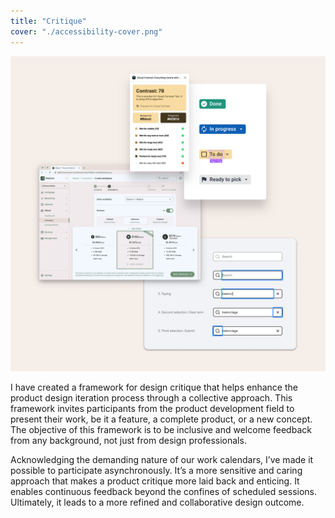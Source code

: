```yaml
---
title: "Critique"
cover: "./accessibility-cover.png"
---
```

![Compilation of web interface screenshots depitcting outputs from tools that evaluate color contrast, simulate color blindness, and keyboard interaction sequence on a web input](./accessibility.png)

I have created a framework for design critique that helps enhance the product design iteration process through a collective approach. This framework invites participants from the product development field to present their work, be it a feature, a complete product, or a new concept. The objective of this framework is to be inclusive and welcome feedback from any background, not just from design professionals.

Acknowledging the demanding nature of our work calendars, I’ve made it possible to participate asynchronously. It’s a more sensitive and caring approach that makes a product critique more laid back and enticing. It enables continuous feedback beyond the confines of scheduled sessions. Ultimately, it leads to a more refined and collaborative design outcome.